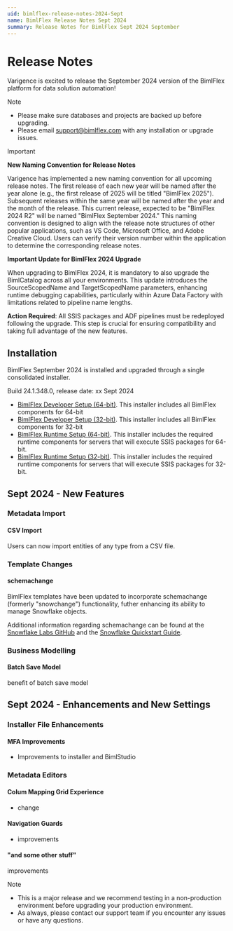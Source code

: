 ```yaml
---
uid: bimlflex-release-notes-2024-Sept
name: BimlFlex Release Notes Sept 2024
summary: Release Notes for BimlFlex Sept 2024 September
---
```


# Release Notes

Varigence is excited to release the September 2024 version of the BimlFlex platform for data solution automation!

> [!NOTE]
>
> * Please make sure databases and projects are backed up before upgrading.
> * Please email support@bimlflex.com with any installation or upgrade issues.

> [!IMPORTANT]
> 
> **New Naming Convention for Release Notes**
>
> Varigence has implemented a new naming convention for all upcoming release notes. The first release of each new year will be named after the year alone (e.g., the first release of 2025 will be titled "BimlFlex 2025"). Subsequent releases within the same year will be named after the year and the month of the release. 
> This current release, expected to be "BimlFlex 2024 R2" will be named "BimlFlex September 2024." 
> This naming convention is designed to align with the release note structures of other popular applications, such as VS Code, Microsoft Office, and Adobe Creative Cloud.
> Users can verify their version number within the application to determine the corresponding release notes. 
>
> **Important Update for BimlFlex 2024 Upgrade**
>
> When upgrading to BimlFlex 2024, it is mandatory to also upgrade the BimlCatalog across all your environments. This update introduces the SourceScopedName and TargetScopedName parameters, enhancing runtime debugging capabilities, particularly within Azure Data Factory with limitations related to pipeline name lengths.
>
> **Action Required**: All SSIS packages and ADF pipelines must be redeployed following the upgrade. This step is crucial for ensuring compatibility and taking full advantage of the new features.

<!--START:ONLINE-ONLY-->
## Installation

BimlFlex September 2024 is installed and upgraded through a single consolidated installer.

<!-- MANUALLY UPDATE BUILD NUMBER UPON RELEASE -->
Build 24.1.348.0, release date: xx Sept 2024

>
* [BimlFlex Developer Setup (64-bit)](https://varigence.com/downloads/bimlflexdevsetup_x64_24.1.348.0.exe). This installer includes all BimlFlex components for 64-bit
* [BimlFlex Developer Setup (32-bit)](https://varigence.com/downloads/bimlflexdevsetup_x86_24.1.348.0.exe). This installer includes all BimlFlex components for 32-bit
* [BimlFlex Runtime Setup (64-bit)](https://varigence.com/downloads/bimlflexruntimesetup_x64_24.1.348.0.exe). This installer includes the required runtime components for servers that will execute SSIS packages for 64-bit.
* [BimlFlex Runtime Setup (32-bit)](https://varigence.com/downloads/bimlflexruntimesetup_x86_24.1.348.0.exe). This installer includes the required runtime components for servers that will execute SSIS packages for 32-bit.
<!--END:ONLINE-ONLY-->

## Sept 2024 - New Features

### Metadata Import

#### CSV Import 

Users can now import entities of any type from a CSV file. 

### Template Changes

#### schemachange

BimlFlex templates have been updated to incorporate schemachange (formerly "snowchange") functionality, futher enhancing its ability to manage Snowflake objects.

Additional information regarding schemachange can be found at the [Snowflake Labs GitHub](https://github.com/Snowflake-Labs/schemachange) and the [Snowflake Quickstart Guide](https://quickstarts.snowflake.com/guide/devops_dcm_schemachange_github/#0).

### Business Modelling

#### Batch Save Model

benefit of batch save model

## Sept 2024 - Enhancements and New Settings

### Installer File Enhancements

#### MFA Improvements

* Improvements to installer and BimlStudio

### Metadata Editors

#### Colum Mapping Grid Experience

* change

#### Navigation Guards 

* improvements

#### "and some other stuff" 

improvements

> [!NOTE]
>
> * This is a major release and we recommend testing in a non-production environment before upgrading your production environment.
> * As always, please contact our support team if you encounter any issues or have any questions.
